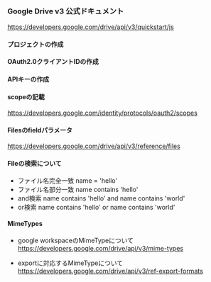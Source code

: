 ### Google Drive v3 公式ドキュメント
https://developers.google.com/drive/api/v3/quickstart/js

#### プロジェクトの作成
#### OAuth2.0クライアントIDの作成
#### APIキーの作成



#### scopeの記載
https://developers.google.com/identity/protocols/oauth2/scopes

#### Filesのfieldパラメータ
https://developers.google.com/drive/api/v3/reference/files

#### Fileの検索について
- ファイル名完全一致
name = 'hello'
- ファイル名部分一致
name contains 'hello'
- and検索
name contains 'hello' and name contains 'world'
- or検索
name contains 'hello' or name contains 'world'

#### MimeTypes
- google workspaceのMimeTypeについて
https://developers.google.com/drive/api/v3/mime-types

- exportに対応するMimeTypeについて
https://developers.google.com/drive/api/v3/ref-export-formats